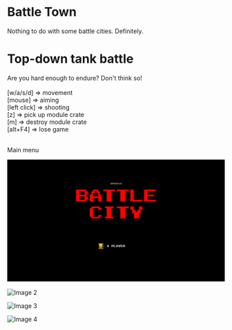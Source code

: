 # Battle Town
Nothing to do with some battle cities. Definitely.


<h1>Top-down tank battle</h1>
Are you hard enough to endure? Don't think so!<br/><br/>
[w/a/s/d] => movement<br/>
[mouse] => aiming<br/>
[left click] => shooting<br/>
[z] => pick up module crate<br/>
[m] => destroy module crate<br/>
[alt+F4] => lose game<br/><br/>



Main menu

![Image 1](./Readme/1.png)



![Image 2](./Readme/2.png)



![Image 3](./Readme/3.png)



![Image 4](./Readme/4.png)

